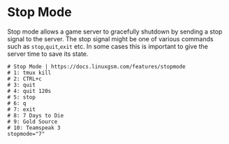 # Stop Mode

Stop mode allows a game server to gracefully shutdown by sending a stop signal to the server. The stop signal might be one of various commands such as `stop`,`quit`,`exit` etc. In some cases this is important to give the server time to save its state.

```text
# Stop Mode | https://docs.linuxgsm.com/features/stopmode
# 1: tmux kill
# 2: CTRL+c
# 3: quit
# 4: quit 120s
# 5: stop
# 6: q
# 7: exit
# 8: 7 Days to Die
# 9: Gold Source
# 10: Teamspeak 3
stopmode="7"
```



